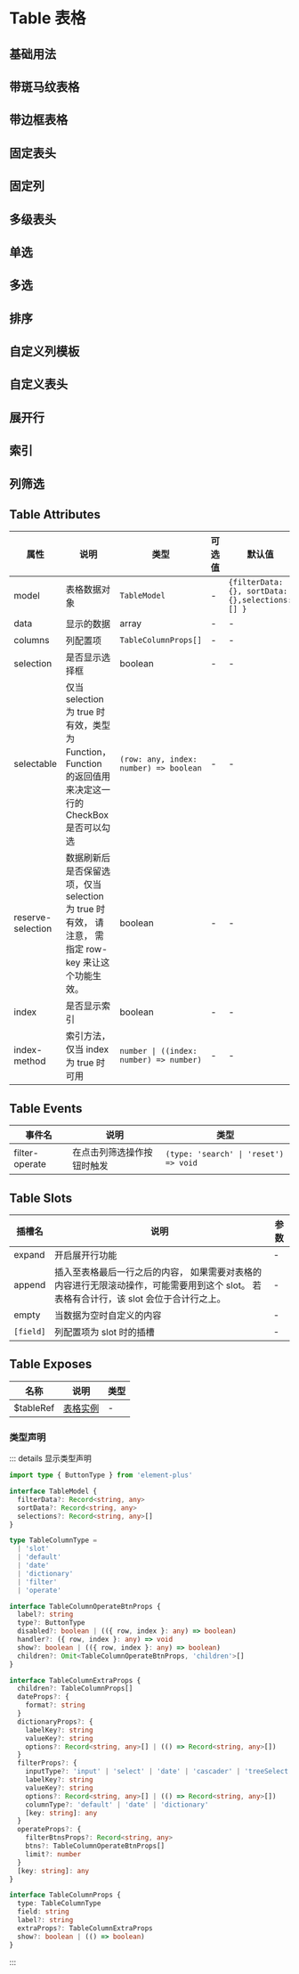 # Table 表格

## 基础用法

<preview path="../examples/table/basic.vue"></preview>

## 带斑马纹表格

<preview path="../examples/table/stripe.vue"></preview>

## 带边框表格

<preview path="../examples/table/border.vue"></preview>

## 固定表头

<preview path="../examples/table/fixed-thead.vue"></preview>

## 固定列

<preview path="../examples/table/fixed-column.vue"></preview>

## 多级表头

<preview path="../examples/table/multi-header.vue"></preview>

## 单选

<preview path="../examples/table/radio.vue"></preview>

## 多选

<preview path="../examples/table/selection.vue"></preview>

## 排序

<preview path="../examples/table/sortable.vue"></preview>

## 自定义列模板

<preview path="../examples/table/column-template.vue"></preview>

## 自定义表头

<preview path="../examples/table/theader-template.vue"></preview>

## 展开行

<preview path="../examples/table/expand.vue"></preview>

## 索引

<preview path="../examples/table/index.vue"></preview>

## 列筛选

<preview path="../examples/table/header-search.vue"></preview>

## Table Attributes

| 属性              | 说明                                                                                                    | 类型                                    | 可选值 | 默认值                                            |
| ----------------- | ------------------------------------------------------------------------------------------------------- | --------------------------------------- | ------ | ------------------------------------------------- |
| model             | 表格数据对象                                                                                            | `TableModel`                            | -      | `{filterData: {}, sortData: {},selections: [] } ` |
| data              | 显示的数据                                                                                              | array                                   | -      | -                                                 |
| columns           | 列配置项                                                                                                | `TableColumnProps[]`                    | -      | -                                                 |
| selection         | 是否显示选择框                                                                                          | boolean                                 | -      | -                                                 |
| selectable        | 仅当 selection 为 true 时有效，类型为 Function，Function 的返回值用来决定这一行的 CheckBox 是否可以勾选 | `(row: any, index: number) => boolean`  | -      | -                                                 |
| reserve-selection | 数据刷新后是否保留选项，仅当 selection 为 true 时有效， 请注意， 需指定 row-key 来让这个功能生效。      | boolean                                 | -      | -                                                 |
| index             | 是否显示索引                                                                                            | boolean                                 | -      | -                                                 |
| index-method      | 索引方法，仅当 index 为 true 时可用                                                                     | `number \| ((index: number) => number)` | -      | -                                                 |

## Table Events

| 事件名         | 说明                       | 类型                                  |
| -------------- | -------------------------- | ------------------------------------- |
| filter-operate | 在点击列筛选操作按钮时触发 | `(type: 'search' \| 'reset') => void` |

## Table Slots

| 插槽名    | 说明                                                                                                                                    | 参数 |
| --------- | --------------------------------------------------------------------------------------------------------------------------------------- | ---- |
| expand    | 开启展开行功能                                                                                                                          | -    |
| append    | 插入至表格最后一行之后的内容， 如果需要对表格的内容进行无限滚动操作，可能需要用到这个 slot。 若表格有合计行，该 slot 会位于合计行之上。 | -    |
| empty     | 当数据为空时自定义的内容                                                                                                                | -    |
| `[field]` | 列配置项为 slot 时的插槽                                                                                                                | -    |

## Table Exposes

| 名称      | 说明                                                                       | 类型 |
| --------- | -------------------------------------------------------------------------- | ---- |
| $tableRef | [表格实例](https://element-plus.org/zh-CN/component/table.html#table-事件) | -    |

### 类型声明

::: details 显示类型声明

```typescript
import type { ButtonType } from 'element-plus'

interface TableModel {
  filterData?: Record<string, any>
  sortData?: Record<string, any>
  selections?: Record<string, any>[]
}

type TableColumnType =
  | 'slot'
  | 'default'
  | 'date'
  | 'dictionary'
  | 'filter'
  | 'operate'

interface TableColumnOperateBtnProps {
  label?: string
  type?: ButtonType
  disabled?: boolean | (({ row, index }: any) => boolean)
  handler?: ({ row, index }: any) => void
  show?: boolean | (({ row, index }: any) => boolean)
  children?: Omit<TableColumnOperateBtnProps, 'children'>[]
}

interface TableColumnExtraProps {
  children?: TableColumnProps[]
  dateProps?: {
    format?: string
  }
  dictionaryProps?: {
    labelKey?: string
    valueKey?: string
    options?: Record<string, any>[] | (() => Record<string, any>[])
  }
  filterProps?: {
    inputType?: 'input' | 'select' | 'date' | 'cascader' | 'treeSelect'
    labelKey?: string
    valueKey?: string
    options?: Record<string, any>[] | (() => Record<string, any>[])
    columnType?: 'default' | 'date' | 'dictionary'
    [key: string]: any
  }
  operateProps?: {
    filterBtnsProps?: Record<string, any>
    btns?: TableColumnOperateBtnProps[]
    limit?: number
  }
  [key: string]: any
}

interface TableColumnProps {
  type: TableColumnType
  field: string
  label?: string
  extraProps?: TableColumnExtraProps
  show?: boolean | (() => boolean)
}
```

:::
